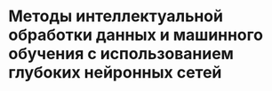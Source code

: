 # Методы интеллектуальной обработки данных и машинного обучения с использованием глубоких нейронных сетей
